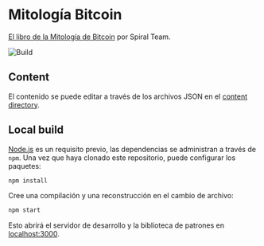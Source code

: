 # Mitología Bitcoin

[El libro de la Mitología de Bitcoin](https://bitcoinmythology.org) por Spiral Team.

![Build](https://github.com/spiralxyz/bitcoinmythology.org/workflows/build/badge.svg)

## Content

El contenido se puede editar a través de los archivos JSON en el [content directory](./content).

## Local build

[Node.js](https://nodejs.org/en/) es un requisito previo, las dependencias se administran a través de `npm`.
Una vez que haya clonado este repositorio, puede configurar los paquetes:

```bash
npm install
```

Cree una compilación y una reconstrucción en el cambio de archivo:

```bash
npm start
```

Esto abrirá el servidor de desarrollo y la biblioteca de patrones en [localhost:3000](http://localhost:3000).
